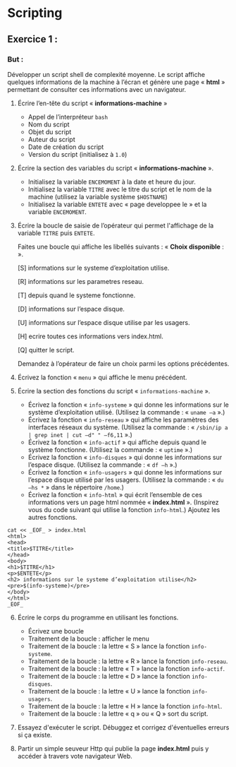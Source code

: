 # Scripting

## Exercice 1 : 

### But : ### 
Développer un script shell de complexité moyenne.
Le script affiche quelques informations de la machine à l’écran et génère une page « **html** » permettant de consulter ces informations avec un navigateur.

1. Écrire l’en-tête du script « **informations-machine** »
   - Appel de l’interpréteur ``bash``
   - Nom du script
   - Objet du script
   - Auteur du script
   - Date de création du script
   - Version du script (initialisez à ``1.0``)

2. Écrire la section des variables du script « **informations-machine** ».
   - Initialisez la variable ``ENCEMOMENT`` à la date et heure du jour.
   - Initialisez la variable ``TITRE`` avec le titre du script et le nom de la machine (utilisez la variable système ``$HOSTNAME``)
   - Initialisez la variable ``ENTETE`` avec « page developpee le » et la variable ``ENCEMOMENT``.

3. Écrire la boucle de saisie de l’opérateur qui permet l'affichage de la variable ``TITRE`` puis ``ENTETE``.

    Faites une boucle qui affiche les libellés suivants : « **Choix disponible** : ».
    
    [S] informations sur le systeme d’exploitation utilise.
    
    [R] informations sur les parametres reseau.

    [T] depuis quand le systeme fonctionne.

    [D] informations sur l’espace disque.

    [U] informations sur l’espace disque utilise par les usagers.

    [H] ecrire toutes ces informations vers index.html.

    [Q] quitter le script.

    Demandez à l’opérateur de faire un choix parmi les options précédentes.

4. Écrivez la fonction « ``menu`` » qui affiche le menu précédent.

5. Écrire la section des fonctions du script « ``informations-machine`` ».
   - Écrivez la fonction « ``info-systeme`` » qui donne les informations sur le système d’exploitation utilisé. (Utilisez la commande : « ``uname –a`` ».)
   - Écrivez la fonction « ``info-reseau`` » qui affiche les paramètres des interfaces réseaux du système.
   (Utilisez la commande : « ``/sbin/ip a | grep inet | cut –d" " –f6,11`` ».)
   - Écrivez la fonction « ``info-actif`` » qui affiche depuis quand le système fonctionne.
   (Utilisez la commande : « ``uptime`` ».)
   - Écrivez la fonction « ``info-disques`` » qui donne les informations sur l’espace disque.
   (Utilisez la commande : « ``df –h`` ».)
   - Écrivez la fonction « ``info-usagers`` » qui donne les informations sur l’espace disque utilisé par les usagers.
   (Utilisez la commande : « ``du –hs *`` » dans le répertoire ``/home``.)
   - Écrivez la fonction « ``info-html`` » qui écrit l’ensemble de ces informations vers un page html nommée « **index.html** ».
   (Inspirez vous du code suivant qui utilise la fonction ``info-html``.)
   Ajoutez les autres fonctions.

```
cat << _EOF_ > index.html
<html>
<head>
<title>$TITRE</title>
</head>
<body>
<h1>$TITRE</h1>
<p>$ENTETE</p>
<h2> informations sur le systeme d’exploitation utilise</h2>
<pre>$(info-systeme)</pre>
</body>
</html>
_EOF_
```

6. Écrire le corps du programme en utilisant les fonctions.
   - Écrivez une boucle
   - Traitement de la boucle : afficher le menu
   - Traitement de la boucle : la lettre « S » lance la fonction ``info-systeme``.
   - Traitement de la boucle : la lettre « R » lance la fonction ``info-reseau``.
   - Traitement de la boucle : la lettre « T » lance la fonction ``info-actif``.
   - Traitement de la boucle : la lettre « D » lance la fonction ``info-disques``.
   - Traitement de la boucle : la lettre « U » lance la fonction ``info-usagers``.
   - Traitement de la boucle : la lettre « H » lance la fonction ``info-html``.
   - Traitement de la boucle : la lettre « q » ou « Q » sort du script.

7. Essayez d'exécuter le script. Débuggez et corrigez d'éventuelles erreurs si ça existe.

8. Partir un simple seuveur Http qui publie la page **index.html** puis y accéder à travers vote navigateur Web.
